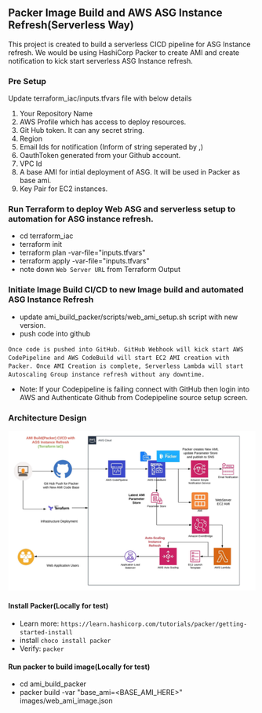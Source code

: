 ## Packer Image Build and AWS ASG Instance Refresh(Serverless Way)
This project is created to build a serverless CICD pipeline for ASG Instance refresh. We would be using HashiCorp Packer to create AMI and create notification to kick start serverless ASG Instance refresh.

### Pre Setup
Update terraform_iac/inputs.tfvars file with below details
1. Your Repository Name
2. AWS Profile which has access to deploy resources.
3. Git Hub token. It can any secret string.
4. Region
5. Email Ids for notification (Inform of string seperated by ,)
6. OauthToken generated from your Github account.
7. VPC Id
8. A base AMI for intial deployment of ASG. It will be used in Packer as base ami.
9. Key Pair for EC2 instances.

### Run Terraform to deploy Web ASG and serverless setup to automation for ASG instance refresh.
- cd terraform_iac
- terraform init
- terraform plan -var-file="inputs.tfvars"
- terraform apply -var-file="inputs.tfvars"
- note down `Web Server URL` from Terraform Output

### Initiate Image Build CI/CD to new Image build and automated ASG Instance Refresh
- update ami_build_packer/scripts/web_ami_setup.sh script with new version.
- push code into github

`Once code is pushed into GitHub. GitHub Webhook will kick start AWS CodePipeline and AWS CodeBuild will start EC2 AMI creation with Packer. Once AMI Creation is complete, Serverless Lambda will start Autoscaling Group instance refresh without any downtime.`

- Note: If your Codepipeline is failing connect with GitHub then login into AWS and Authenticate Github from Codepipeline source setup screen. 

### Architecture Design

![Screenshot](PackerAMIBuild_ASGInstanceRefresh.jpeg)

#### Install Packer(Locally for test)
- Learn more: `https://learn.hashicorp.com/tutorials/packer/getting-started-install`
- install `choco install packer`
- Verify: `packer`

#### Run packer to build image(Locally for test)
- cd ami_build_packer
- packer build -var "base_ami=<BASE_AMI_HERE>" images/web_ami_image.json